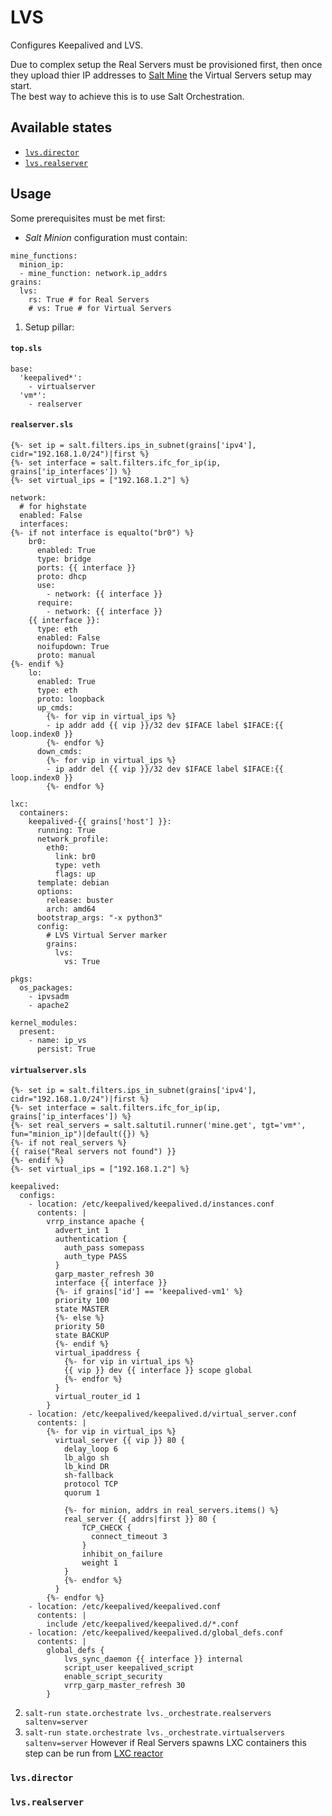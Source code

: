 # LVS
Configures Keepalived and LVS.

Due to complex setup the Real Servers must be provisioned first, then once they upload thier IP addresses to [Salt Mine](https://docs.saltstack.com/en/latest/topics/mine/index.html) the Virtual Servers setup may start.  
The best way to achieve this is to use Salt Orchestration.

## Available states
 - [`lvs.director`](#lvsdirector)
 - [`lvs.realserver`](#lvsrealserver)

## Usage
Some prerequisites must be met first:
- _Salt Minion_ configuration must contain:
```
mine_functions:
  minion_ip:
  - mine_function: network.ip_addrs
grains:
  lvs:
    rs: True # for Real Servers
    # vs: True # for Virtual Servers
```
1. Setup pillar:
#### **`top.sls`**
```
base:
  'keepalived*':
    - virtualserver
  'vm*':
    - realserver
```
#### **`realserver.sls`**
```
{%- set ip = salt.filters.ips_in_subnet(grains['ipv4'], cidr="192.168.1.0/24")|first %}
{%- set interface = salt.filters.ifc_for_ip(ip, grains['ip_interfaces']) %}
{%- set virtual_ips = ["192.168.1.2"] %}

network:
  # for highstate
  enabled: False
  interfaces:
{%- if not interface is equalto("br0") %}
    br0:
      enabled: True
      type: bridge
      ports: {{ interface }}
      proto: dhcp
      use:
        - network: {{ interface }}
      require:
        - network: {{ interface }}
    {{ interface }}:
      type: eth
      enabled: False
      noifupdown: True
      proto: manual
{%- endif %}
    lo:
      enabled: True
      type: eth
      proto: loopback
      up_cmds:
        {%- for vip in virtual_ips %}
        - ip addr add {{ vip }}/32 dev $IFACE label $IFACE:{{ loop.index0 }}
        {%- endfor %}
      down_cmds:
        {%- for vip in virtual_ips %}
        - ip addr del {{ vip }}/32 dev $IFACE label $IFACE:{{ loop.index0 }}
        {%- endfor %}

lxc:
  containers:
    keepalived-{{ grains['host'] }}:
      running: True
      network_profile:
        eth0:
          link: br0
          type: veth
          flags: up
      template: debian
      options:
        release: buster
        arch: amd64
      bootstrap_args: "-x python3"
      config:
        # LVS Virtual Server marker
        grains:
          lvs:
            vs: True

pkgs:
  os_packages:
    - ipvsadm
    - apache2

kernel_modules:
  present:
    - name: ip_vs
      persist: True
```
#### **`virtualserver.sls`**
```
{%- set ip = salt.filters.ips_in_subnet(grains['ipv4'], cidr="192.168.1.0/24")|first %}
{%- set interface = salt.filters.ifc_for_ip(ip, grains['ip_interfaces']) %}
{%- set real_servers = salt.saltutil.runner('mine.get', tgt='vm*', fun="minion_ip")|default({}) %}
{%- if not real_servers %}
{{ raise("Real servers not found") }}
{%- endif %}
{%- set virtual_ips = ["192.168.1.2"] %} 

keepalived:
  configs:
    - location: /etc/keepalived/keepalived.d/instances.conf
      contents: |
        vrrp_instance apache {
          advert_int 1
          authentication {
            auth_pass somepass
            auth_type PASS
          }
          garp_master_refresh 30
          interface {{ interface }}
          {%- if grains['id'] == 'keepalived-vm1' %}
          priority 100
          state MASTER
          {%- else %}
          priority 50
          state BACKUP
          {%- endif %}
          virtual_ipaddress {
            {%- for vip in virtual_ips %}
            {{ vip }} dev {{ interface }} scope global
            {%- endfor %}
          }
          virtual_router_id 1
        }
    - location: /etc/keepalived/keepalived.d/virtual_server.conf
      contents: |
        {%- for vip in virtual_ips %}
          virtual_server {{ vip }} 80 {
            delay_loop 6
            lb_algo sh            
            lb_kind DR
            sh-fallback
            protocol TCP
            quorum 1
            
            {%- for minion, addrs in real_servers.items() %}
            real_server {{ addrs|first }} 80 {
                TCP_CHECK {
                  connect_timeout 3
                }
                inhibit_on_failure 
                weight 1
            }
            {%- endfor %}
          }
        {%- endfor %}
    - location: /etc/keepalived/keepalived.conf
      contents: |
        include /etc/keepalived/keepalived.d/*.conf
    - location: /etc/keepalived/keepalived.d/global_defs.conf
      contents: |
        global_defs {
            lvs_sync_daemon {{ interface }} internal
            script_user keepalived_script
            enable_script_security
            vrrp_garp_master_refresh 30
        }
```
2. `salt-run state.orchestrate lvs._orchestrate.realservers saltenv=server`
3. `salt-run state.orchestrate lvs._orchestrate.virtualservers saltenv=server` However if Real Servers spawns LXC containers this step can be run from [LXC reactor](https://github.com/kiemlicz/ambassador/blob/master/salt/base/lxc/_reactor/lxc.sls)

### `lvs.director`
### `lvs.realserver`
